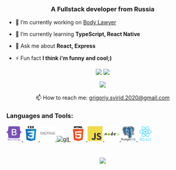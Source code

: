 <h3 align="center">A Fullstack developer from Russia</h3>

- 🔭 I’m currently working on [Body Lawyer](https://github.com/GrishaSvir012/Body-Lawyer)

- 🌱 I’m currently learning **TypeScript, React Native**

- 💬 Ask me about **React, Express**

- ⚡ Fun fact **I think i'm funny and cool;)**

<p align='center'>
   <a href="https://github-readme-stats.vercel.app/api?username=grishasvir012&show_icons=true&count_private=true"><img
           height=150
           src="https://github-readme-stats.vercel.app/api?username=grishasvir012&show_icons=true&count_private=true"/></a>
   <a href="https://github.com/grishasvir012/github-readme-stats"><img height=150
                                                                  src="https://github-readme-stats.vercel.app/api/top-langs/?username=grishasvir012&layout=compact"/></a>
</p>

<p align='center'>
   <a href="https://t.me/grisha_svir">
       <img src="https://img.shields.io/badge/Telegram-2CA5E0?style=for-the-badge&logo=telegram&logoColor=white"/>
   </a>
<p align='center'>
   📫 How to reach me: <a href='mailto:grigoriy.svirid.2020@gmail.com'>grigoriy.svirid.2020@gmail.com</a>
</p>
<p align="left">
</p>

<h3 align="left">Languages and Tools:</h3>
<p align="left"> <a href="https://getbootstrap.com" target="_blank" rel="noreferrer"> <img src="https://raw.githubusercontent.com/devicons/devicon/master/icons/bootstrap/bootstrap-plain-wordmark.svg" alt="bootstrap" width="40" height="40"/> </a> <a href="https://www.w3schools.com/css/" target="_blank" rel="noreferrer"> <img src="https://raw.githubusercontent.com/devicons/devicon/master/icons/css3/css3-original-wordmark.svg" alt="css3" width="40" height="40"/> </a> <a href="https://expressjs.com" target="_blank" rel="noreferrer"> <img src="https://raw.githubusercontent.com/devicons/devicon/master/icons/express/express-original-wordmark.svg" alt="express" width="40" height="40"/> </a> <a href="https://git-scm.com/" target="_blank" rel="noreferrer"> <img src="https://www.vectorlogo.zone/logos/git-scm/git-scm-icon.svg" alt="git" width="40" height="40"/> </a> <a href="https://www.w3.org/html/" target="_blank" rel="noreferrer"> <img src="https://raw.githubusercontent.com/devicons/devicon/master/icons/html5/html5-original-wordmark.svg" alt="html5" width="40" height="40"/> </a> <a href="https://developer.mozilla.org/en-US/docs/Web/JavaScript" target="_blank" rel="noreferrer"> <img src="https://raw.githubusercontent.com/devicons/devicon/master/icons/javascript/javascript-original.svg" alt="javascript" width="40" height="40"/> </a> <a href="https://nodejs.org" target="_blank" rel="noreferrer"> <img src="https://raw.githubusercontent.com/devicons/devicon/master/icons/nodejs/nodejs-original-wordmark.svg" alt="nodejs" width="40" height="40"/> </a> <a href="https://www.postgresql.org" target="_blank" rel="noreferrer"> <img src="https://raw.githubusercontent.com/devicons/devicon/master/icons/postgresql/postgresql-original-wordmark.svg" alt="postgresql" width="40" height="40"/> </a> <a href="https://reactjs.org/" target="_blank" rel="noreferrer"> <img src="https://raw.githubusercontent.com/devicons/devicon/master/icons/react/react-original-wordmark.svg" alt="react" width="40" height="40"/> </a> </p>

<div align="center" style="margin: 40px 0">
   <a href="https://github.com/grishasvir012/github-profile-views-counter">
       <img width="175px" src="https://komarev.com/ghpvc/?username=grishasvir012&color=DE002D">
   </a>
</div>
